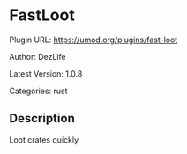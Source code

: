 # FastLoot

Plugin URL: https://umod.org/plugins/fast-loot

Author: DezLife

Latest Version: 1.0.8

Categories: rust

## Description

Loot crates quickly
